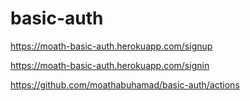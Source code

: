 # basic-auth

https://moath-basic-auth.herokuapp.com/signup

https://moath-basic-auth.herokuapp.com/signin


https://github.com/moathabuhamad/basic-auth/actions
